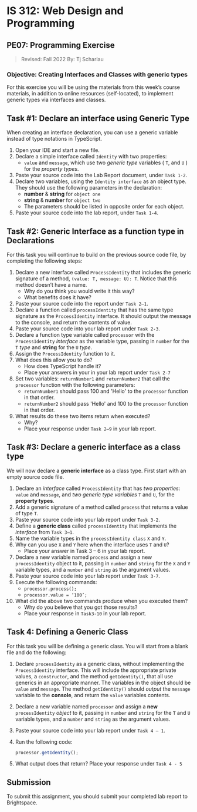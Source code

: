 # IS 312: Web Design and Programming

## PE07: Programming Exercise

> Revised: Fall 2022
> By: Tj Scharlau

### Objective: Creating Interfaces and Classes with generic types

For this exercise you will be using the materials from this week’s course materials, in addition to online resources (self-located), to implement generic types via interfaces and classes.

## Task #1: Declare an interface using Generic Type

When creating an interface declaration, you can use a generic variable instead of type notations in TypeScript.

1. Open your IDE and start a new file.
1. Declare a simple interface called `Identity` with two properties:
   - `value` and `message`, which use two _generic type_ variables ( `T`, and `U` ) for the _property types_.
1. Paste your source code into the Lab Report document, under `Task 1-2`.
1. Declare two variables, using the `Identity interface` as an object type. They should use the following parameters in the declaration:
   - **number** & **string** for `object one`
   - **string** & **number** for `object two`
   - The parameters should be listed in opposite order for each object.
1. Paste your source code into the lab report, under `Task 1-4`.

## Task #2: Generic Interface as a function type in Declarations

For this task you will continue to build on the previous source code file, by completing the following steps:

1. Declare a new interface called `ProcessIdentity` that includes the generic signature of a method, `(value: T, message: U): T`. Notice that this method doesn’t have a name.
   - Why do you think you would write it this way?
   - What benefits does it have?
1. Paste your source code into the report under `Task 2–1`.
1. Declare a function called `processIdentity` that has the same type signature as the `ProcessIdentity` interface. It should output the message to the console, and return the contents of value.
1. Paste your source code into your lab report under `Task 2-3`.
1. Declare a function type variable called `processor` with the `ProcessIdentity` _interface_ as the variable type, passing in `number` for the `T` _type_ and **string** for the `U` _type_.
1. Assign the `ProcessIdentity` function to it.
1. What does this allow you to do?
   - How does TypeScript handle it?
   - Place your answers in your in your lab report under `Task 2-7`
1. Set two variables: `returnNumber1` and `returnNumber2` that call the `processor` function with the following parameters:
   - `returnNumber1` should pass 100 and 'Hello' to the `processor` function in that order.
   - `returnNumber2` should pass 'Hello' and 100 to the `processor` function in that order.
1. What results do these two items return when executed?
   - Why?
   - Place your response under `Task 2–9` in your lab report.

## Task #3: Declare a generic interface as a class type

We will now declare a **generic interface** as a class type. First start with an empty source code file.

1. Declare an _interface_ called `ProcessIdentity` that has _two properties_: `value` and `message`, and _two generic type variables_ `T` and `U`, for the **property types**.
2. Add a generic signature of a method called `process` that returns a value of type `T`.
3. Paste your source code into your lab report under `Task 3-2`.
4. Define a **generic class** called `processIdentity` that implements the _interface_ from `Task 3–1`.
5. Name the variable types in the `processIdentity class` `X` and `Y`.
6. Why can you use `X` and `Y` here when the interface uses `T` and `U`?
   - Place your answer in Task 3 – 6 in your lab report.
7. Declare a new variable named `process` and assign a new `processIdentity` object to it, passing in `number` and `string` for the `X` and `Y` variable types, and a `number` and `string` as the argument values.
8. Paste your source code into your lab report under `Task 3-7`.
9. Execute the following commands:
   - `processor.process();`
   - `processor.value = ‘100’;`
10. What did the above two commands produce when you executed them?
    - Why do you believe that you got those results?
    - Place your response in `Task3-10` in your lab report.

## Task 4: Defining a Generic Class

For this task you will be defining a generic class. You will start from a blank file and do the following:

1. Declare `processIdentity` as a generic class, without implementing the `ProcessIdentity` interface. This will include the appropriate private values, a `constructor`, and the method `getIdentity()`, that all use generics in an appropriate manner. The variables in the object should be `value` and `message`. The method `getIdentity()` should _output_ the `message` variable to the **console**, and return the `value` variables contents.
2. Declare a new variable named `processor` and assign a **new** `processIdentity` _object_ to it, passing in `number` and `string` for the `T` and `U` variable types, and a `number` and `string` as the argument values.
3. Paste your source code into your lab report under `Task 4 – 1`.
4. Run the following code:

   ```js
   processor.getIdentity();
   ```

5. What output does that return? Place your response under `Task 4 - 5`

## Submission

To submit this assignment, you should submit your completed lab report to Brightspace.
